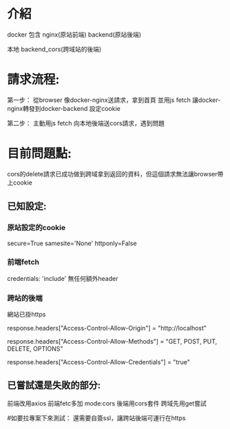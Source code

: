 # 介紹
docker 包含
nginx(原站前端)
backend(原站後端)

本地
backend_cors(跨域站的後端)


# 請求流程:
第一步：
從browser 像docker-nginx送請求，拿到首頁
並用js fetch 讓docker-nginx轉發到docker-backend 設定cookie

第二步：
主動用js fetch 向本地後端送cors請求，遇到問題

# 目前問題點:
cors的delete請求已成功做到跨域拿到返回的資料，但這個請求無法讓browser帶上cookie

## 已知設定:
### 原站設定的cookie

secure=True
samesite='None'
httponly=False

### 前端fetch

credentials: 'include'
無任何額外header

### 跨站的後端

網站已掛https

response.headers["Access-Control-Allow-Origin"] = "http://localhost"

response.headers["Access-Control-Allow-Methods"] = "GET, POST, PUT, DELETE, OPTIONS"

response.headers["Access-Control-Allow-Credentials"] = "true"

## 已嘗試還是失敗的部分:

前端改用axios
前端fetc多加 mode:cors
後端用cors套件
跨域先用get嘗試


#如要拉專案下來測試：
還需要自簽ssl，讓跨站後端可運行在https

